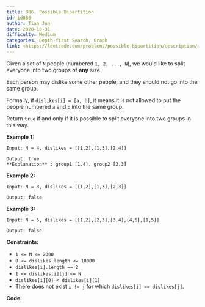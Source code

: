 ```yaml
---
title: 886. Possible Bipartition
id: id886
author: Tian Jun
date: 2020-10-31
difficulty: Medium
categories: Depth-first Search, Graph
link: <https://leetcode.com/problems/possible-bipartition/description/>
---
```


Given a set of `N` people (numbered `1, 2, ..., N`), we would like to split
everyone into two groups of **any** size.

Each person may dislike some other people, and they should not go into the
same group.

Formally, if `dislikes[i] = [a, b]`, it means it is not allowed to put the
people numbered `a` and `b` into the same group.

Return `true` if and only if it is possible to split everyone into two groups
in this way.



**Example 1:**
            
	Input: N = 4, dislikes = [[1,2],[1,3],[2,4]]    
	Output: true    **Explanation** : group1 [1,4], group2 [2,3]    

**Example 2:**
            
	Input: N = 3, dislikes = [[1,2],[1,3],[2,3]]    
	Output: false    

**Example 3:**
            
	Input: N = 5, dislikes = [[1,2],[2,3],[3,4],[4,5],[1,5]]    
	Output: false    



**Constraints:**

  * `1 <= N <= 2000`
  * `0 <= dislikes.length <= 10000`
  * `dislikes[i].length == 2`
  * `1 <= dislikes[i][j] <= N`
  * `dislikes[i][0] < dislikes[i][1]`
  * There does not exist `i != j` for which `dislikes[i] == dislikes[j]`.


**Code:**
